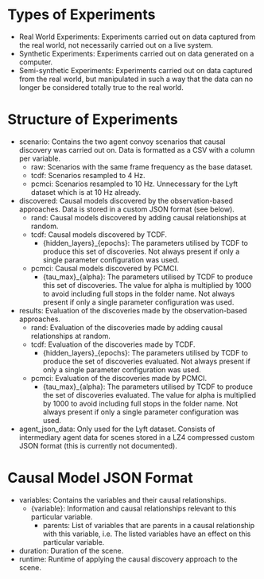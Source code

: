 # Types of Experiments
* Real World Experiments: Experiments carried out on data captured from the real world, not necessarily carried out on a live system.
* Synthetic Experiments: Experiments carried out on data generated on a computer.
* Semi-synthetic Experiments: Experiments carried out on data captured from the real world, but manipulated in such a way that the data can no longer be considered totally true to the real world.

# Structure of Experiments
* scenario: Contains the two agent convoy scenarios that causal discovery was carried out on. Data is formatted as a CSV with a column per variable.
  * raw: Scenarios with the same frame frequency as the base dataset.
  * tcdf: Scenarios resampled to 4 Hz.
  * pcmci: Scenarios resampled to 10 Hz. Unnecessary for the Lyft dataset which is at 10 Hz already.
* discovered: Causal models discovered by the observation-based approaches. Data is stored in a custom JSON format (see below).
  * rand: Causal models discovered by adding causal relationships at random.
  * tcdf: Causal models discovered by TCDF.
    * {hidden_layers}_{epochs}: The parameters utilised by TCDF to produce this set of discoveries. Not always present if only a single parameter configuration was used.
  * pcmci: Causal models discovered by PCMCI.
    * {tau_max}_{alpha}: The parameters utilised by TCDF to produce this set of discoveries. The value for alpha is multiplied by 1000 to avoid including full stops in the folder name. Not always present if only a single parameter configuration was used.
* results: Evaluation of the discoveries made by the observation-based approaches.
  * rand: Evaluation of the discoveries made by adding causal relationships at random.
  * tcdf: Evaluation of the discoveries made by TCDF.
    * {hidden_layers}_{epochs}: The parameters utilised by TCDF to produce the set of discoveries evaluated. Not always present if only a single parameter configuration was used.
  * pcmci: Evaluation of the discoveries made by PCMCI.
    * {tau_max}_{alpha}: The parameters utilised by TCDF to produce the set of discoveries evaluated. The value for alpha is multiplied by 1000 to avoid including full stops in the folder name. Not always present if only a single parameter configuration was used.
* agent_json_data: Only used for the Lyft dataset. Consists of intermediary agent data for scenes stored in a LZ4 compressed custom JSON format (this is currently not documented).

# Causal Model JSON Format
* variables: Contains the variables and their causal relationships.
  * {variable}: Information and causal relationships relevant to this particular variable.
    * parents: List of variables that are parents in a causal relationship with this variable, i.e. The listed variables have an effect on this particular variable.
* duration: Duration of the scene.
* runtime: Runtime of applying the causal discovery approach to the scene.
